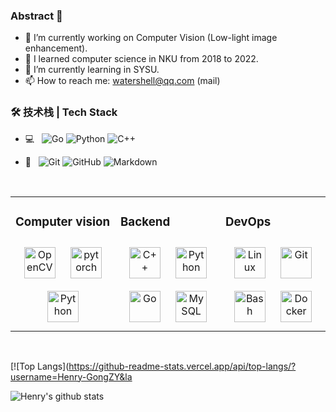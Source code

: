 ### Abstract 👋

<!--
**Henry-GongZY/Henry-GongZY** is a ✨ _special_ ✨ repository because its `README.md` (this file) appears on your GitHub profile.-->

- 🔭 I’m currently working on Computer Vision (Low-light image enhancement).
- 🏫 I learned computer science in NKU from 2018 to 2022.
- 🌱 I’m currently learning in SYSU.
- 📫 How to reach me: watershell@qq.com (mail)

### 🛠 技术栈 | Tech Stack

- 💻 &#160; ![Go](https://img.shields.io/badge/Go-00ADD8?style=for-the-badge&logo=go&logoColor=white) 
![Python](https://img.shields.io/badge/Python-14354C?style=for-the-badge&logo=python&logoColor=white) 
![C++](https://img.shields.io/badge/C%2B%2B-00599C?style=for-the-badge&logo=c%2B%2B&logoColor=white)

- 🔧 &#160; ![Git](https://img.shields.io/badge/-Git-333333?style=flat&logo=git)
![GitHub](https://img.shields.io/badge/-GitHub-333333?style=flat&logo=github)
![Markdown](https://img.shields.io/badge/-Markdown-333333?style=flat&logo=markdown)

<br/>  

<table><tr><td valign="top" width="33%">

### Computer vision  
<div align="center">  
<img style="margin: 10px" src="https://profilinator.rishav.dev/skills-assets/opencv-icon.svg" alt="OpenCV" height="50" />  
<img style="margin: 10px" src="https://profilinator.rishav.dev/skills-assets/pytorch-icon.svg" alt="pytorch" height="50" />  
<img style="margin: 10px" src="https://profilinator.rishav.dev/skills-assets/python-original.svg" alt="Python" height="50" />  
</div>

</td><td valign="top" width="33%">

### Backend  
<div align="center">  
<img style="margin: 10px" src="https://profilinator.rishav.dev/skills-assets/cplusplus-original.svg" alt="C++" height="50" />  
<img style="margin: 10px" src="https://profilinator.rishav.dev/skills-assets/python-original.svg" alt="Python" height="50" />  
<img style="margin: 10px" src="https://profilinator.rishav.dev/skills-assets/go-original.svg" alt="Go" height="50" />  
<img style="margin: 10px" src="https://profilinator.rishav.dev/skills-assets/mysql-original-wordmark.svg" alt="MySQL" height="50" />  
</div>

</td><td valign="top" width="33%">

### DevOps  
<div align="center">  
<img style="margin: 10px" src="https://profilinator.rishav.dev/skills-assets/linux-original.svg" alt="Linux" height="50" />  
<img style="margin: 10px" src="https://profilinator.rishav.dev/skills-assets/git-scm-icon.svg" alt="Git" height="50" />  
<img style="margin: 10px" src="https://profilinator.rishav.dev/skills-assets/gnu_bash-icon.svg" alt="Bash" height="50" />  
<img style="margin: 10px" src="https://profilinator.rishav.dev/skills-assets/docker-original-wordmark.svg" alt="Docker" height="50" />  
</div>

</td></tr></table>  

<br/>  


[![Top Langs](https://github-readme-stats.vercel.app/api/top-langs/?username=Henry-GongZY&la

![Henry's github stats](https://github-readme-stats.vercel.app/api?username=Henry-GongZY&theme=radical&hide=prs) 
